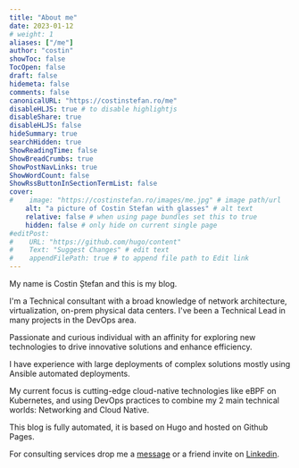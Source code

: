 ```yaml
---
title: "About me"
date: 2023-01-12
# weight: 1
aliases: ["/me"]
author: "costin"
showToc: false
TocOpen: false
draft: false
hidemeta: false
comments: false
canonicalURL: "https://costinstefan.ro/me"
disableHLJS: true # to disable highlightjs
disableShare: true
disableHLJS: false
hideSummary: true
searchHidden: true
ShowReadingTime: false 
ShowBreadCrumbs: true
ShowPostNavLinks: true
ShowWordCount: false
ShowRssButtonInSectionTermList: false
cover:
#    image: "https://costinstefan.ro/images/me.jpg" # image path/url
    alt: "a picture of Costin Stefan with glasses" # alt text
    relative: false # when using page bundles set this to true
    hidden: false # only hide on current single page
#editPost:
#    URL: "https://github.com/hugo/content"
#    Text: "Suggest Changes" # edit text
#    appendFilePath: true # to append file path to Edit link
---
```


My name is Costin Ștefan and this is my blog.

I'm a Technical consultant with a broad knowledge of network architecture, virtualization, on-prem physical data centers. I've been a Technical Lead in many projects in the DevOps area. 

Passionate and curious individual with an affinity for exploring new technologies to drive innovative solutions and enhance efficiency.

I have experience with large deployments of complex solutions mostly using Ansible automated deployments.

My current focus is cutting-edge cloud-native technologies like eBPF on Kubernetes, and using DevOps practices to combine my 2 main technical worlds: Networking and Cloud Native.

This blog is fully automated, it is based on Hugo and hosted on Github Pages.

For consulting services drop me a [message](https://costinstefan.ro/contact/) or a friend invite on [Linkedin](https://www.linkedin.com/in/costinstefan/).

